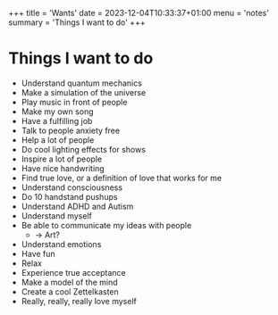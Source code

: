 +++
title = 'Wants'
date = 2023-12-04T10:33:37+01:00
menu = 'notes'
summary = 'Things I want to do'
+++

# Things I want to do

- Understand quantum mechanics
- Make a simulation of the universe
- Play music in front of people
- Make my own song
- Have a fulfilling job
- Talk to people anxiety free
- Help a lot of people
- Do cool lighting effects for shows
- Inspire a lot of people
- Have nice handwriting
- Find true love, or a definition of love that works for me
- Understand consciousness
- Do 10 handstand pushups
- Understand ADHD and Autism
- Understand myself
- Be able to communicate my ideas with people
  - -> Art?
- Understand emotions
- Have fun
- Relax
- Experience true acceptance
- Make a model of the mind
- Create a cool Zettelkasten
- Really, really, really love myself
